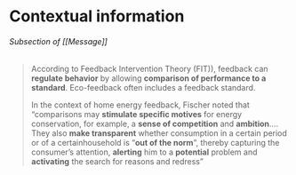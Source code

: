 # Contextual information

###### Subsection of [[Message]]

> According to Feedback Intervention Theory (FIT)), feedback can **regulate behavior** by allowing  **comparison of performance to a standard**. Eco-feedback often  includes a feedback standard.
> 
 > In the context of home energy  feedback, Fischer noted that “comparisons may **stimulate specific  motives** for energy conservation, for example, a **sense of competition**  and **ambition**.... They also **make transparent** whether consumption in a  certain period or of a certainhousehold is “**out of the norm**”, thereby  capturing the consumer’s attention, **alerting** him to a **potential** problem  and **activating** the search for reasons and redress”
